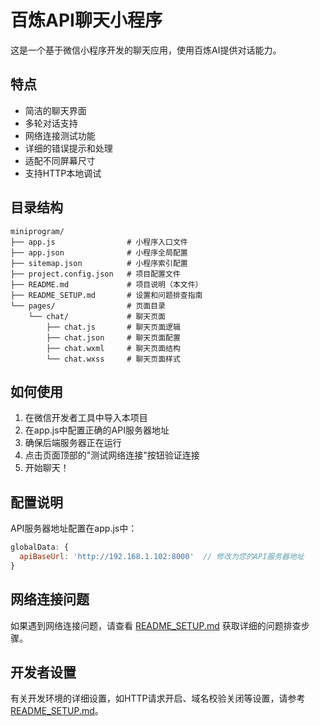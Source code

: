 # 百炼API聊天小程序

这是一个基于微信小程序开发的聊天应用，使用百炼AI提供对话能力。

## 特点

- 简洁的聊天界面
- 多轮对话支持
- 网络连接测试功能
- 详细的错误提示和处理
- 适配不同屏幕尺寸
- 支持HTTP本地调试

## 目录结构

```
miniprogram/
├── app.js                # 小程序入口文件
├── app.json              # 小程序全局配置
├── sitemap.json          # 小程序索引配置
├── project.config.json   # 项目配置文件
├── README.md             # 项目说明（本文件）
├── README_SETUP.md       # 设置和问题排查指南
└── pages/                # 页面目录
    └── chat/             # 聊天页面
        ├── chat.js       # 聊天页面逻辑
        ├── chat.json     # 聊天页面配置
        ├── chat.wxml     # 聊天页面结构
        └── chat.wxss     # 聊天页面样式
```

## 如何使用

1. 在微信开发者工具中导入本项目
2. 在app.js中配置正确的API服务器地址
3. 确保后端服务器正在运行
4. 点击页面顶部的"测试网络连接"按钮验证连接
5. 开始聊天！

## 配置说明

API服务器地址配置在app.js中：

```javascript
globalData: {
  apiBaseUrl: 'http://192.168.1.102:8000'  // 修改为您的API服务器地址
}
```

## 网络连接问题

如果遇到网络连接问题，请查看 [README_SETUP.md](./README_SETUP.md) 获取详细的问题排查步骤。

## 开发者设置

有关开发环境的详细设置，如HTTP请求开启、域名校验关闭等设置，请参考 [README_SETUP.md](./README_SETUP.md)。